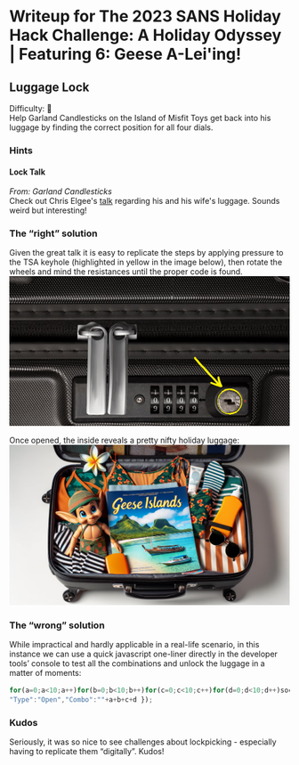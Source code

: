 # Writeup for The 2023 SANS Holiday Hack Challenge: A Holiday Odyssey \| Featuring 6: Geese A-Lei'ing!
## Luggage Lock
Difficulty: :christmas_tree:    
Help Garland Candlesticks on the Island of Misfit Toys get back into his luggage by finding the correct position for all four dials.

### Hints
#### Lock Talk
*From: Garland Candlesticks*  
Check out Chris Elgee's [talk](https://youtu.be/ycM1hBSEyog) regarding his and his wife's luggage. Sounds weird but interesting!

### The “right” solution
Given the great talk it is easy to replicate the steps by applying pressure to the TSA keyhole (highlighted
in yellow in the image below), then rotate the wheels and mind the resistances until the proper code is
found.
![luggage_lock_closed](imgs/luggage_lock_closed.png)

Once opened, the inside reveals a pretty nifty holiday luggage:
![luggage_lock_open](imgs/luggage_lock_open.png)

### The “wrong” solution
While impractical and hardly applicable in a real-life scenario, in this instance we can use a quick javascript one-liner directly in the developer tools’ console to test all the combinations and unlock the luggage in a matter of moments:
```javascript
for(a=0;a<10;a++)for(b=0;b<10;b++)for(c=0;c<10;c++)for(d=0;d<10;d++)socket.emit('message',{
"Type":"Open","Combo":""+a+b+c+d });
```

### Kudos
Seriously, it was so nice to see challenges about lockpicking - especially having to replicate them “digitally”. Kudos!